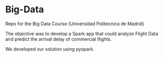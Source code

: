 # Big-Data
Repo for the Big Data Course (Universidad Politecnica de Madrid)

The objective was to develop a Spark app that could analyze Flight Data and predict the arrival delay of commercial flights.

We developed our solution using pyspark.
